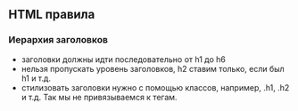 ## HTML правила

### Иерархия заголовков
- заголовки должны идти последовательно от h1 до h6
- нельзя пропускать уровень заголовков, h2 ставим только, если был h1 и т.д.
- стилизовать заголовки нужно с помощью классов, например, .h1, .h2 и т.д. Так мы не привязываемся к тегам.
